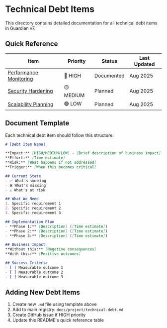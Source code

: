 # Technical Debt Items

This directory contains detailed documentation for all technical debt items in Guardian v7.

## **Quick Reference**

| Item | Priority | Status | Last Updated |
|------|----------|--------|--------------|
| [Performance Monitoring](performance-monitoring.md) | 🔴 HIGH | Documented | Aug 2025 |
| [Security Hardening](security-hardening.md) | 🟡 MEDIUM | Planned | Aug 2025 |
| [Scalability Planning](scalability-planning.md) | 🟢 LOW | Planned | Aug 2025 |

## **Document Template**

Each technical debt item should follow this structure:

```markdown
# [Debt Item Name]

**Impact:** [HIGH/MEDIUM/LOW] - [Brief description of business impact]
**Effort:** [Time estimate]
**Risk:** [What happens if not addressed]
**Trigger:** [When this becomes critical]

## Current State
- ✅ What's working
- ❌ What's missing
- ⚠️ What's at risk

## What We Need
1. Specific requirement 1
2. Specific requirement 2
3. Specific requirement 3

## Implementation Plan
- **Phase 1:** [Description] ([Time estimate])
- **Phase 2:** [Description] ([Time estimate])
- **Phase 3:** [Description] ([Time estimate])

## Business Impact
**Without this:** [Negative consequences]
**With this:** [Positive outcomes]

## Success Criteria
- [ ] Measurable outcome 1
- [ ] Measurable outcome 2
- [ ] Measurable outcome 3
```

## **Adding New Debt Items**

1. Create new `.md` file using template above
2. Add to main registry: `docs/project/technical-debt.md`
3. Create GitHub issue if HIGH priority
4. Update this README's quick reference table